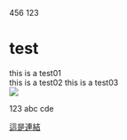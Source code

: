 456
123
# test

this is a test01 <br>
this is a test02
this is a test03 <br>
![](https://avatars.slack-edge.com/2020-11-25/1527503386626_319578f21381f9641cd8_512.png)

123
abc
cde

[這是連結](https://github.com/superrrpikachu/test01/blob/main/README.md)
